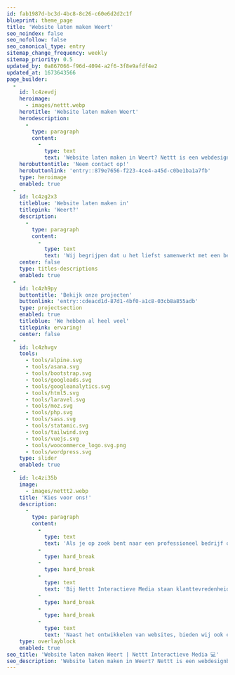 ```yaml
---
id: fab1987d-bc3d-4bc8-8c26-c60e6d2d2c1f
blueprint: theme_page
title: 'Website laten maken Weert'
seo_noindex: false
seo_nofollow: false
seo_canonical_type: entry
sitemap_change_frequency: weekly
sitemap_priority: 0.5
updated_by: 0a867066-f96d-4094-a2f6-3f8e9afdf4e2
updated_at: 1673643566
page_builder:
  -
    id: lc4zevdj
    heroimage:
      - images/nettt.webp
    herotitle: 'Website laten maken Weert'
    herodescription:
      -
        type: paragraph
        content:
          -
            type: text
            text: 'Website laten maken in Weert? Nettt is een webdesignbureau uit Herkenbosch, Roermond dat gespecialiseerd is in het ontwerpen en ontwikkelen van professionele websites, webshops en webapplicaties.'
    herobuttontitle: 'Neem contact op!'
    herobuttonlink: 'entry::879e7656-f223-4ce4-a45d-c0be1ba1a7fb'
    type: heroimage
    enabled: true
  -
    id: lc4zg2x3
    titleblue: 'Website laten maken in'
    titlepink: 'Weert?'
    description:
      -
        type: paragraph
        content:
          -
            type: text
            text: 'Wij begrijpen dat u het liefst samenwerkt met een betrouwbaar webdesignbureau uit Weert dat dezelfde nuchtere kijk heeft en uw taal spreekt. Daarom willen we graag onszelf voorstellen: wij zijn Nettt Interactieve Media, een bureau uit Herkenbosch, Limburg. Wij zijn gespecialiseerd in het ontwerpen en ontwikkelen van professionele websites op maat. Wij werken nauw samen met onze klanten om ervoor te zorgen dat we een website ontwerpen die perfect aansluit bij hun merk en doelstellingen. Neem gerust contact met ons op als je meer wilt weten over wat wij voor je kunnen betekenen.'
    center: false
    type: titles-descriptions
    enabled: true
  -
    id: lc4zh9py
    buttontitle: 'Bekijk onze projecten'
    buttonlink: 'entry::cdeacd1d-87d1-4bf0-a1c8-03cb8a855adb'
    type: projectsection
    enabled: true
    titleblue: 'We hebben al heel veel'
    titlepink: ervaring!
    center: false
  -
    id: lc4zhvgv
    tools:
      - tools/alpine.svg
      - tools/asana.svg
      - tools/bootstrap.svg
      - tools/googleads.svg
      - tools/googleanalytics.svg
      - tools/html5.svg
      - tools/laravel.svg
      - tools/moz.svg
      - tools/php.svg
      - tools/sass.svg
      - tools/statamic.svg
      - tools/tailwind.svg
      - tools/vuejs.svg
      - tools/woocommerce_logo.svg.png
      - tools/wordpress.svg
    type: slider
    enabled: true
  -
    id: lc4zi35b
    image:
      - images/nettt2.webp
    title: 'Kies voor ons!'
    description:
      -
        type: paragraph
        content:
          -
            type: text
            text: 'Als je op zoek bent naar een professioneel bedrijf om uw website te laten maken, is Nettt Interactieve Media een uitstekende keuze. Onze team bestaat uit ervaren webontwikkelaars en ontwerpers die zorgen voor de bouw en het ontwerp van hoogwaardige websites.'
          -
            type: hard_break
          -
            type: hard_break
          -
            type: text
            text: 'Bij Nettt Interactieve Media staan klanttevredenheid en kwaliteit voorop. Wij werken nauw samen met onze klanten om te zorgen dat ze een website krijgen die aan al hun wensen voldoet en die effectief is in het bereiken van hun doelen.'
          -
            type: hard_break
          -
            type: hard_break
          -
            type: text
            text: 'Naast het ontwikkelen van websites, bieden wij ook een aantal andere diensten, zoals zoekmachineoptimalisatie (SEO), social media marketing en e-mailmarketing. Dit betekent dat wij uw kunnen helpen om je online aanwezigheid te versterken en ervoor te zorgen dat je website zichtbaar is voor uw doelgroep.'
    type: overlayblock
    enabled: true
seo_title: 'Website laten maken Weert | Nettt Interactieve Media 💻'
seo_description: 'Website laten maken in Weert? Nettt is een webdesignbureau uit Herkenbosch dat gespecialiseerd is in het ontwerpen en ontwikkelen van professionele websites. 💻'
---
```


